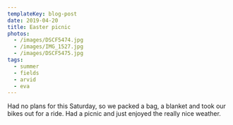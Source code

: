 ```yaml
---
templateKey: blog-post
date: 2019-04-20
title: Easter picnic
photos:
  - /images/DSCF5474.jpg
  - /images/IMG_1527.jpg
  - /images/DSCF5475.jpg
tags:
  - summer
  - fields
  - arvid
  - eva
---
```


Had no plans for this Saturday, so we packed a bag, a blanket and took our bikes out for a ride. Had a picnic and just enjoyed the really nice weather.
